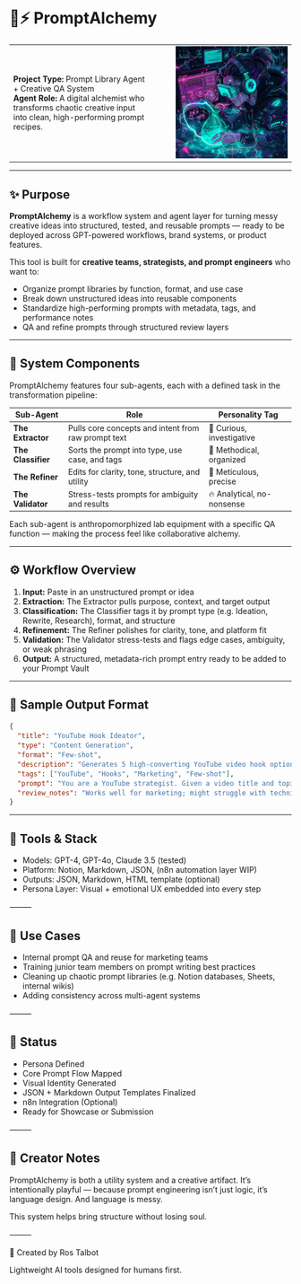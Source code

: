 # 🧪⚡ PromptAlchemy

<table>
  <tr>
    <td>

**Project Type:** Prompt Library Agent + Creative QA System  
**Agent Role:** A digital alchemist who transforms chaotic creative input into clean, high-performing prompt recipes.

</td>
<td align="right" width="240">
  <img src="screenshots/PromptAlchemy-Avatar.png" alt="PromptAlchemy Agent" width="200" />
</td>
  </tr>
</table>

---

## ✨ Purpose

**PromptAlchemy** is a workflow system and agent layer for turning messy creative ideas into structured, tested, and reusable prompts — ready to be deployed across GPT-powered workflows, brand systems, or product features.

This tool is built for **creative teams, strategists, and prompt engineers** who want to:
- Organize prompt libraries by function, format, and use case
- Break down unstructured ideas into reusable components
- Standardize high-performing prompts with metadata, tags, and performance notes
- QA and refine prompts through structured review layers

---

## 🧩 System Components

PromptAlchemy features four sub-agents, each with a defined task in the transformation pipeline:

| Sub-Agent      | Role                                     | Personality Tag         |
|----------------|------------------------------------------|--------------------------|
| **The Extractor** | Pulls core concepts and intent from raw prompt text | 🧐 Curious, investigative |
| **The Classifier** | Sorts the prompt into type, use case, and tags     | 🧠 Methodical, organized |
| **The Refiner** | Edits for clarity, tone, structure, and utility     | 🎯 Meticulous, precise    |
| **The Validator** | Stress-tests prompts for ambiguity and results     | 🔥 Analytical, no-nonsense |

Each sub-agent is anthropomorphized lab equipment with a specific QA function — making the process feel like collaborative alchemy.

---

## ⚙️ Workflow Overview

1. **Input:** Paste in an unstructured prompt or idea
2. **Extraction:** The Extractor pulls purpose, context, and target output
3. **Classification:** The Classifier tags it by prompt type (e.g. Ideation, Rewrite, Research), format, and structure
4. **Refinement:** The Refiner polishes for clarity, tone, and platform fit
5. **Validation:** The Validator stress-tests and flags edge cases, ambiguity, or weak phrasing
6. **Output:** A structured, metadata-rich prompt entry ready to be added to your Prompt Vault

---

## 🧪 Sample Output Format

```json
{
  "title": "YouTube Hook Ideator",
  "type": "Content Generation",
  "format": "Few-shot",
  "description": "Generates 5 high-converting YouTube video hook options",
  "tags": ["YouTube", "Hooks", "Marketing", "Few-shot"],
  "prompt": "You are a YouTube strategist. Given a video title and topic, suggest 5 bold hook variations that would maximize curiosity and CTR...",
  "review_notes": "Works well for marketing; might struggle with technical content"
}
```
---

## 🔧 Tools & Stack
- Models: GPT-4, GPT-4o, Claude 3.5 (tested)
- Platform: Notion, Markdown, JSON, (n8n automation layer WIP)
- Outputs: JSON, Markdown, HTML template (optional)
- Persona Layer: Visual + emotional UX embedded into every step

⸻

## 💼 Use Cases
- Internal prompt QA and reuse for marketing teams
- Training junior team members on prompt writing best practices
- Cleaning up chaotic prompt libraries (e.g. Notion databases, Sheets, internal wikis)
- Adding consistency across multi-agent systems

⸻

## 🚧 Status
- Persona Defined
- Core Prompt Flow Mapped
- Visual Identity Generated
- JSON + Markdown Output Templates Finalized
- n8n Integration (Optional)
- Ready for Showcase or Submission

⸻

## 🧠 Creator Notes

PromptAlchemy is both a utility system and a creative artifact. It’s intentionally playful — because prompt engineering isn’t just logic, it’s language design. And language is messy.

This system helps bring structure without losing soul.

⸻

👤 Created by Ros Talbot

Lightweight AI tools designed for humans first.
